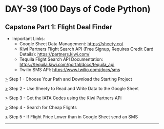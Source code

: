 # DAY-39 (100 Days of Code Python)

## Capstone Part 1: Flight Deal Finder
<!-- For only one user --> <!-- It only sends notification (SMS) to one verified twilio number -->

* Important Links:<br>
  * Google Sheet Data Management: https://sheety.co/ <br>
  * Kiwi Partners Flight Search API (Free Signup, Requires Credit Card Details): https://partners.kiwi.com/ <br>
  * Tequila Flight Search API Documentation: https://tequila.kiwi.com/portal/docs/tequila_api <br>
  * Twilio SMS API: https://www.twilio.com/docs/sms <br>

[>](https://github.com/Aniruddh-482/Python/blob/main/039/Capstone%20Part%201:%20Flight%20Deal%20Finder/main.py) Step 1 - Choose Your Path and Download the Starting Project <br>

[>](https://github.com/Aniruddh-482/Python/blob/main/039/Capstone%20Part%201:%20Flight%20Deal%20Finder/data_manager.py) Step 2 - Use Sheety to Read and Write Data to the Google Sheet <br>

[>](https://github.com/Aniruddh-482/Python/blob/main/039/Capstone%20Part%201:%20Flight%20Deal%20Finder/flight_search.py) Step 3 - Get the IATA Codes using the Kiwi Partners API <br>

[>](https://github.com/Aniruddh-482/Python/blob/main/039/Capstone%20Part%201:%20Flight%20Deal%20Finder/flight_data.py) Step 4 - Search for Cheap Flights <br>

[>](https://github.com/Aniruddh-482/Python/blob/main/039/Capstone%20Part%201:%20Flight%20Deal%20Finder/notification_manager.py) Step 5 - If Flight Price Lower than in Google Sheet send an SMS <br>
<hr>
